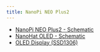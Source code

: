 ```yaml
---
title: NanoPi NEO Plus2
---
```


- [NanoPi NEO Plus2 - Schematic](assets/Schematic_NanoPi_NEO_Plus2-v1.0-1704.pdf)
- [NanoHat OLED - Schematic](assets/Schematic_NanoHat_OLED_v1.4_1804.pdf)
- [OLED Display (SSD1306)](assets/SSD1306.pdf)